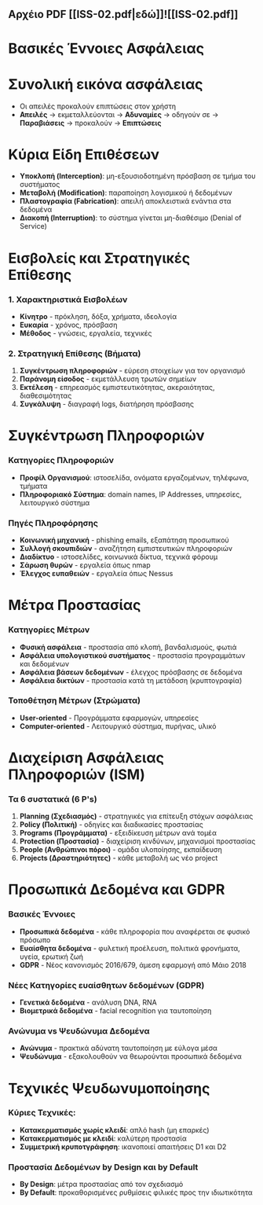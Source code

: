 ## Αρχέιο PDF [[ISS-02.pdf|εδώ]]![[ISS-02.pdf]]

# Βασικές Έννοιες Ασφάλειας

# Συνολική εικόνα ασφάλειας
- Οι απειλές προκαλούν επιπτώσεις στον χρήστη
- **Απειλές** -> εκμεταλλεύονται -> **Αδυναμίες** -> οδηγούν σε -> **Παραβιάσεις** -> προκαλούν -> **Επιπτώσεις**
# Κύρια Είδη Επιθέσεων
- **Υποκλοπή (Interception)**: μη-εξουσιοδοτημένη πρόσβαση σε τμήμα του συστήματος
- **Μεταβολή (Modification)**: παραποίηση λογισμικού ή δεδομένων
- **Πλαστογραφία (Fabrication)**: απειλή αποκλειστικά ενάντια στα δεδομένα
- **Διακοπή (Interruption)**: το σύστημα γίνεται μη-διαθέσιμο (Denial of Service)

# Εισβολείς και Στρατηγικές Επίθεσης
### 1. Χαρακτηριστικά Εισβολέων
- **Κίνητρο** - πρόκληση, δόξα, χρήματα, ιδεολογία
- **Ευκαρία** - χρόνος, πρόσβαση
- **Μέθοδος** - γνώσεις, εργαλεία, τεχνικές
### 2. Στρατηγική Επίθεσης (Βήματα)
1. **Συγκέντρωση πληροφοριών** - εύρεση στοιχείων για τον οργανισμό
2. **Παράνομη είσοδος** - εκμετάλλευση τρωτών σημείων
3. **Εκτέλεση** - επηρεασμός εμπιστευτικότητας, ακεραιότητας, διαθεσιμότητας
4. **Συγκάλυψη** - διαγραφή logs, διατήρηση πρόσβασης


# Συγκέντρωση Πληροφοριών
### Κατηγορίες Πληροφοριών
- **Προφίλ Οργανισμού**: ιστοσελίδα, ονόματα εργαζομένων, τηλέφωνα, τμήματα
- **Πληροφοριακό Σύστημα**: domain names, IP Addresses, υπηρεσίες, λειτουργικό σύστημα

### Πηγές Πληροφόρησης
- **Κοινωνική μηχανική** - phishing emails, εξαπάτηση προσωπικού
- **Συλλογή σκουπιδιών** - αναζήτηση εμπιστευτικών πληροφοριών
- **Διαδίκτυο** - ιστοσελίδες, κοινωνικά δίκτυα, τεχνικά φόρουμ
- **Σάρωση θυρών** - εργαλεία όπως nmap
- **Έλεγχος ευπαθειών** - εργαλεία όπως Nessus

# Μέτρα Προστασίας

### Κατηγορίες Μέτρων
- **Φυσική ασφάλεια** - προστασία από κλοπή, βανδαλισμούς, φωτιά
- **Ασφάλεια υπολογιστικού συστήματος** - προστασία προγραμμάτων και δεδομένων
- **Ασφάλεια βάσεων δεδομένων** - έλεγχος πρόσβασης σε δεδομένα
- **Ασφάλεια δικτύων** - προστασία κατά τη μετάδοση (κρυπτογραφία)

### Τοποθέτηση Μέτρων (Στρώματα)
- **User-oriented** - Προγράμματα εφαρμογών, υπηρεσίες
- **Computer-oriented** - Λειτουργικό σύστημα, πυρήνας, υλικό

# Διαχείριση Ασφάλειας Πληροφοριών (ISM)
### Τα 6 συστατικά (6 P's)
 1. **Planning (Σχεδιασμός)** - στρατηγικές για επίτευξη στόχων ασφάλειας
 2. **Policy (Πολιτική)** - οδηγίες και διαδικασίες προστασίας
 3. **Programs (Προγράμματα)** - εξειδίκευση μέτρων ανά τομέα
 4. **Protection (Προστασία)** - διαχείριση κινδύνων, μηχανισμοί προστασίας
 5. **People (Ανθρώπινοι πόροι)** - ομάδα υλοποίησης, εκπαίδευση
 6. **Projects (Δραστηριότητες)** - κάθε μεταβολή ως νέο project

# Προσωπικά Δεδομένα και GDPR 

### Βασικές Έννοιες
- **Προσωπικά δεδομένα** - κάθε πληροφορία που αναφέρεται σε φυσικό πρόσωπο
- **Ευαίσθητα δεδομένα** - φυλετική προέλευση, πολιτικά φρονήματα, υγεία, ερωτική ζωή
- **GDPR** - Νέος κανονισμός 2016/679, άμεση εφαρμογή από Μάιο 2018

### Νέες Κατηγορίες ευαίσθητων δεδομένων (GDPR)
- **Γενετικά δεδομένα** - ανάλυση DNA, RNA
- **Βιομετρικά δεδομένα** - facial recognition για ταυτοποίηση

### Ανώνυμα vs Ψευδώνυμα Δεδομένα
- **Ανώνυμα** - πρακτικά αδύνατη ταυτοποίηση με εύλογα μέσα
- **Ψευδώνυμα** - εξακολουθούν να θεωρούνται προσωπικά δεδομένα

# Τεχνικές Ψευδωνυμοποίησης

### Κύριες Τεχνικές:
- **Κατακερματισμός χωρίς κλειδί**: απλό hash (μη επαρκές)
- **Κατακερματισμός με κλειδί**: καλύτερη προστασία
- **Συμμετρική κρυποτγράφηση**: ικανοποιεί απαιτήσεις D1 και D2

### Προστασία Δεδομένων by Design και by Default
- **By Design**: μέτρα προστασίας από τον σχεδιασμό
- **By Default**: προκαθορισμένες ρυθμίσεις φιλικές προς την ιδιωτικότητα
